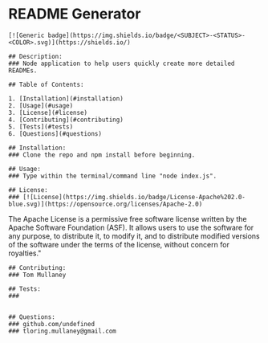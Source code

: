 # README Generator
    [![Generic badge](https://img.shields.io/badge/<SUBJECT>-<STATUS>-<COLOR>.svg)](https://shields.io/)

    ## Description:
    ### Node application to help users quickly create more detailed READMEs.

    ## Table of Contents:
     
    1. [Installation](#installation)
    2. [Usage](#usage)
    3. [License](#license)
    4. [Contributing](#contributing)
    5. [Tests](#tests)
    6. [Questions](#questions) 

    ## Installation: 
    ### Clone the repo and npm install before beginning.

    ## Usage:
    ### Type within the terminal/command line "node index.js".

    ## License:
    ### [![License](https://img.shields.io/badge/License-Apache%202.0-blue.svg)](https://opensource.org/licenses/Apache-2.0)
The Apache License is a permissive free software license written by the Apache Software Foundation (ASF). It allows users to use the software for any purpose, to distribute it, to modify it, and to distribute modified versions of the software under the terms of the license, without concern for royalties."
    
    ## Contributing:
    ### Tom Mullaney 

    ## Tests:
    ### 

    
    ## Questions:
    ### github.com/undefined
    ### tloring.mullaney@gmail.com
    